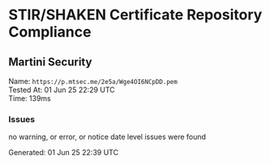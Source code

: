 # STIR/SHAKEN Certificate Repository Compliance

## Martini Security

Name: `https://p.mtsec.me/2e5a/Wge4OI6NCpDD.pem`\
Tested At: 01 Jun 25 22:29 UTC\
Time: 139ms

### Issues

no warning, or error, or notice date level issues were found

Generated: 01 Jun 25 22:39 UTC